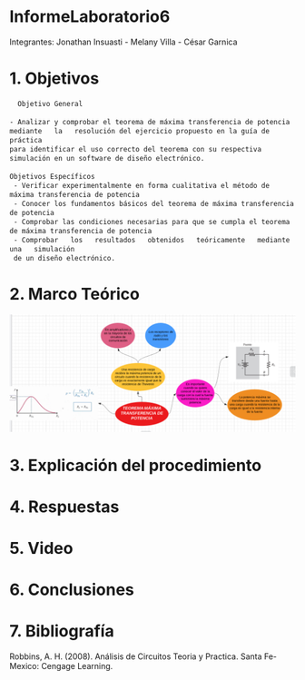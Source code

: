 # InformeLaboratorio6

Integrantes: Jonathan Insuasti - Melany  Villa - César Garnica 

# 1. Objetivos 

      Objetivo General
     
    - Analizar y comprobar el teorema de máxima transferencia de potencia  mediante   la   resolución del ejercicio propuesto en la guía de práctica 
    para identificar el uso correcto del teorema con su respectiva simulación en un software de diseño electrónico.
    
    Objetivos Específicos
     - Verificar experimentalmente en forma cualitativa el método de máxima transferencia de potencia 
     - Conocer los fundamentos básicos del teorema de máxima transferencia de potencia
     - Comprobar las condiciones necesarias para que se cumpla el teorema de máxima transferencia de potencia
     - Comprobar   los   resultados   obtenidos   teóricamente   mediante   una   simulación  
     de un diseño electrónico.

    
# 2. Marco Teórico

![](https://github.com/mjvilla1/ImagenesLab6/blob/main/maxima%20transferencia%20de%20potencia.PNG)

# 3. Explicación  del procedimiento




#  4. Respuestas 



# 5. Video



# 6. Conclusiones




# 7. Bibliografía 

Robbins, A. H. (2008). Análisis de Circuitos Teoria y Practica. Santa Fe-Mexico: Cengage Learning.
